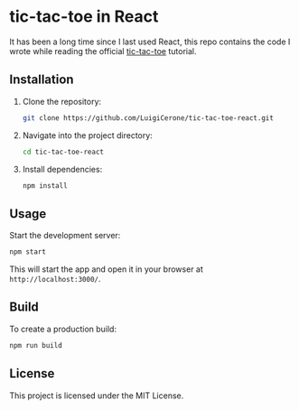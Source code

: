 # tic-tac-toe in React

It has been a long time since I last used React, this repo contains the code I wrote while reading the official [tic-tac-toe](https://react.dev/learn/tutorial-tic-tac-toe) tutorial.

## Installation

1. Clone the repository:
   ```sh
   git clone https://github.com/LuigiCerone/tic-tac-toe-react.git
   ```
2. Navigate into the project directory:
   ```sh
   cd tic-tac-toe-react
   ```
3. Install dependencies:
   ```sh
   npm install
   ```

## Usage

Start the development server:
```sh
npm start
```

This will start the app and open it in your browser at `http://localhost:3000/`.

## Build

To create a production build:
```sh
npm run build
```

## License

This project is licensed under the MIT License.

